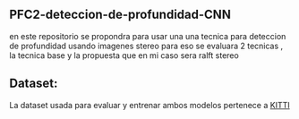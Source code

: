 ## PFC2-deteccion-de-profundidad-CNN
en este repositorio se propondra para usar una una tecnica para deteccion de profundidad usando imagenes stereo
para eso se evaluara 2 tecnicas , la tecnica base y la propuesta que en mi caso sera ralft stereo 
## Dataset:
La dataset usada para evaluar y entrenar ambos modelos pertenece a [KITTI](https://www.cvlibs.net/datasets/kitti/eval_scene_flow.php?benchmark=stereo)
